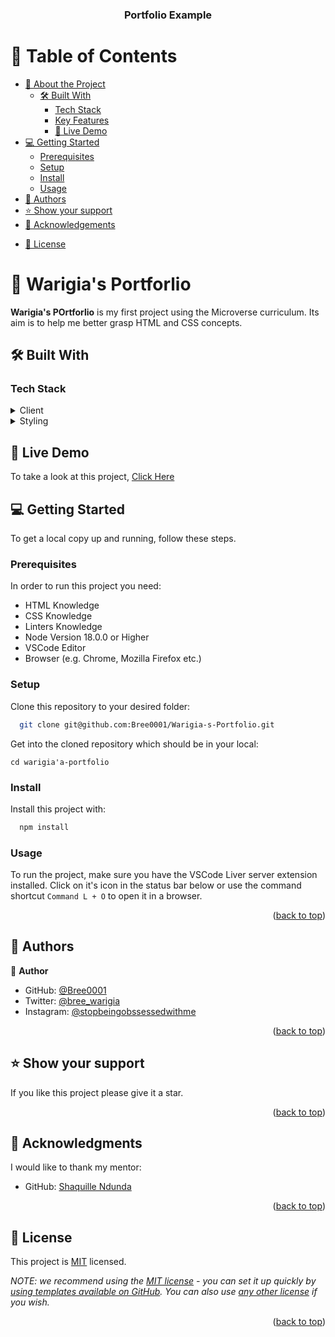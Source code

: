<a name="readme-top"></a>

<div align="center">
  <h3><b>Portfolio Example</b></h3>

</div>

<!-- TABLE OF CONTENTS -->

# 📗 Table of Contents

- [📖 About the Project](#about-project)
  - [🛠 Built With](#built-with)
    - [Tech Stack](#tech-stack)
    - [Key Features](#key-features)
    - [🚀 Live Demo](#live-demo) 
- [💻 Getting Started](#getting-started)
  - [Prerequisites](#prerequisites)
  - [Setup](#setup)
  - [Install](#install)
  - [Usage](#usage)
  <!-- - [Run tests](#run-tests)
  - [Deployment](#deployment) -->
- [👥 Authors](#authors)
- [⭐️ Show your support](#support)
- [🙏 Acknowledgements](#acknowledgements)
<!-- - [❓ FAQ (OPTIONAL)](#faq) -->
- [📝 License](#license)

<!-- PROJECT DESCRIPTION -->

# 📖 Warigia's Portforlio <a name="about-project"></a>

**Warigia's POrtforlio** is my first project using the Microverse curriculum. Its aim is to help me better grasp HTML and CSS concepts.

## 🛠 Built With <a name="built-with"></a>

### Tech Stack <a name="tech-stack"></a>

<details>
  <summary>Client</summary>
  <ul>
    <li><a href="/">HTML</a></li>
  </ul>
</details>

<details>
  <summary>Styling</summary>
  <ul>
    <li><a href="/">CSS3</a></li>
  </ul>
</details>

## 🚀 Live Demo <a name="live-demo"></a>

To take a look at this project, [Click Here](https://bree0001.github.io/Warigia-s-Portfolio/)

## 💻 Getting Started <a name="getting-started"></a>

To get a local copy up and running, follow these steps.

### Prerequisites

In order to run this project you need:

- HTML Knowledge
- CSS Knowledge
- Linters Knowledge
- Node Version 18.0.0 or Higher
- VSCode Editor
- Browser (e.g. Chrome, Mozilla Firefox etc.)

### Setup

Clone this repository to your desired folder:

```sh
  git clone git@github.com:Bree0001/Warigia-s-Portfolio.git
```

Get into the cloned repository which should be in your local:

```
cd warigia'a-portfolio
```

### Install

Install this project with:

```sh
  npm install
```

### Usage

To run the project, make sure you have the VSCode Liver server extension installed. Click on it's icon in the status bar below or use the command shortcut `Command L + O` to open it in a browser.

<p align="right">(<a href="#readme-top">back to top</a>)</p>

<!-- AUTHORS -->

## 👥 Authors <a name="authors"></a>

👤 **Author**

- GitHub: [@Bree0001](https://github.com/Bree0001)
- Twitter: [@bree_warigia](https://x.com/bree_warigia)
- Instagram: [@stopbeingobssessedwithme](https://www.instagram.com/stopbeingobsessedwithme/)

<p align="right">(<a href="#readme-top">back to top</a>)</p>

<!-- SUPPORT -->

## ⭐️ Show your support <a name="support"></a>

If you like this project please give it a star.

<p align="right">(<a href="#readme-top">back to top</a>)</p>

<!-- ACKNOWLEDGEMENTS -->

## 🙏 Acknowledgments <a name="acknowledgements"></a>

I would like to thank my mentor:

- GitHub: [Shaquille Ndunda](https://github.com/shaqdeff)

<p align="right">(<a href="#readme-top">back to top</a>)</p>

<!-- LICENSE -->

## 📝 License <a name="license"></a>

This project is [MIT](./LICENSE) licensed.

_NOTE: we recommend using the [MIT license](https://choosealicense.com/licenses/mit/) - you can set it up quickly by [using templates available on GitHub](https://docs.github.com/en/communities/setting-up-your-project-for-healthy-contributions/adding-a-license-to-a-repository). You can also use [any other license](https://choosealicense.com/licenses/) if you wish._

<p align="right">(<a href="#readme-top">back to top</a>)</p>
